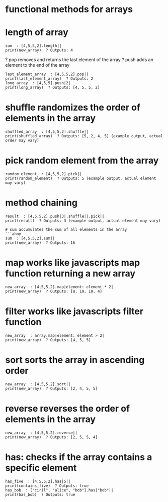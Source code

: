
# functional methods for arrays

# length of array
```ahoy
sum  : [4,5,5,2].length||
print(new_array)  ? Outputs: 4
```
? pop removes and returns the last element of the array
? push adds an element to the end of the array
```ahoy
last_element_array  : [4,5,5,2].pop||
print(last_element_array)  ? Outputs: 2
long_array  : [4,5,5].push|2|
print(long_array)  ? Outputs: [4, 5, 5, 2]
```

# shuffle randomizes the order of elements in the array
```ahoy
shuffled_array  : [4,5,5,2].shuffle||
print(shuffled_array)  ? Outputs: [5, 2, 4, 5] (example output, actual order may vary)
```

# pick random element from the array
```ahoy
random_element  : [4,5,5,2].pick||
print(random_element)  ? Outputs: 5 (example output, actual element may vary)
```

# method chaining
```ahoy
result  : [4,5,5,2].push|3|.shuffle||.pick||
print(result)  ? Outputs: 3 (example output, actual element may vary)

# sum accumulates the sum of all elements in the array
```ahoy
sum  : [4,5,5,2].sum||
print(new_array)  ? Outputs: 16
```
# map works like javascripts map function returning a new array
```ahoy
new_array  : [4,5,5,2].map|element: element * 2|
print(new_array)  ? Outputs: [8, 10, 10, 4]
```

# filter works like javascripts filter function
```ahoy
new_array  : array.map|element: element > 2|
print(new_array)  ? Outputs: [4, 5, 5]
```

# sort sorts the array in ascending order
```ahoy
new_array  : [4,5,5,2].sort||
print(new_array)  ? Outputs: [2, 4, 5, 5]
```

# reverse reverses the order of elements in the array
```ahoy
new_array  : [4,5,5,2].reverse||
print(new_array)  ? Outputs: [2, 5, 5, 4]
```

# has: checks if the array contains a specific element
```ahoy
has_five  : [4,5,5,2].has|5||
print(contains_five)  ? Outputs: true
has_bob  : ["ciril", "alice", "bob"].has|"bob"||
print(has_bob)  ? Outputs: true
```
